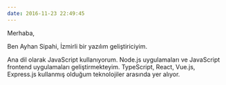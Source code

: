 ```yaml
---
date: 2016-11-23 22:49:45
---
```

Merhaba,

Ben Ayhan Sipahi,
İzmirli bir yazılım geliştiriciyim.

Ana dil olarak JavaScript kullanıyorum. Node.js uygulamaları ve JavaScript frontend uygulamaları geliştirmekteyim.
TypeScript, React, Vue.js, Express.js kullanmış olduğum teknolojiler arasında yer alıyor.

